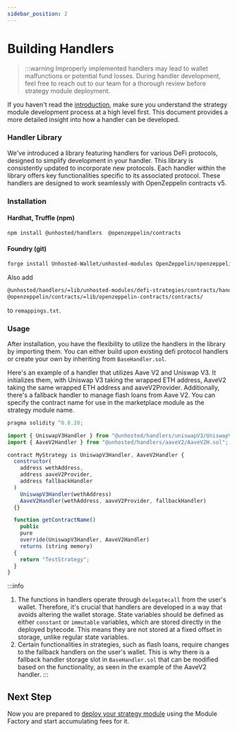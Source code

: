 ```yaml
---
sidebar_position: 2
---
```


# Building Handlers

> :::warning
> Improperly implemented handlers may lead to wallet malfunctions or potential fund losses. During handler development, feel free to reach out to our team for a thorough review before strategy module deployment.

If you haven't read the [introduction](./Introduction), make sure you understand the strategy module development process at a high level first. This document provides a more detailed insight into how a handler can be developed.

### Handler Library

We've introduced a library featuring handlers for various DeFi protocols, designed to simplify development in your handler. This library is consistently updated to incorporate new protocols. Each handler within the library offers key functionalities specific to its associated protocol.
These handlers are designed to work seamlessly with OpenZeppelin contracts v5.

### Installation

#### Hardhat, Truffle (npm)

```bash
npm install @unhosted/handlers  @openzeppelin/contracts
```

#### Foundry (git)

```bash
forge install Unhosted-Wallet/unhosted-modules OpenZeppelin/openzeppelin-contracts
```

Also add

```bash
@unhosted/handlers/=lib/unhosted-modules/defi-strategies/contracts/handlers/
@openzeppelin/contracts/=lib/openzeppelin-contracts/contracts/
```

to `remappings.txt`.

### Usage

After installation, you have the flexibility to utilize the handlers in the library by importing them. You can either build upon existing defi protocol handlers or create your own by inheriting from `BaseHandler.sol`.

Here's an example of a handler that utilizes Aave V2 and Uniswap V3. It initializes them, with Uniswap V3 taking the wrapped ETH address, AaveV2 taking the same wrapped ETH address and aaveV2Provider. Additionally, there's a fallback handler to manage flash loans from Aave V2. You can specify the contract name for use in the marketplace module as the strategy module name.

```js title="/contracts/TestHandler.sol"
pragma solidity ^0.8.20;

import { UniswapV3Handler } from "@unhosted/handlers/uniswapV3/UniswapV3H.sol";
import { AaveV2Handler } from "@unhosted/handlers/aaveV2/AaveV2H.sol";

contract MyStrategy is UniswapV3Handler, AaveV2Handler {
  constructor(
    address wethAddress,
    address aaveV2Provider,
    address fallbackHandler
  )
    UniswapV3Handler(wethAddress)
    AaveV2Handler(wethAddress, aaveV2Provider, fallbackHandler)
  {}

  function getContractName()
    public
    pure
    override(UniswapV3Handler, AaveV2Handler)
    returns (string memory)
  {
    return "TestStrategy";
  }
}
```

:::info

1. The functions in handlers operate through `delegatecall` from the user's wallet. Therefore, it's crucial that handlers are developed in a way that avoids altering the wallet storage. State variables should be defined as either `constant` or `immutable` variables, which are stored directly in the deployed bytecode. This means they are not stored at a fixed offset in storage, unlike regular state variables.
2. Certain functionalities in strategies, such as flash loans, require changes to the fallback handlers on the user's wallet. This is why there is a fallback handler storage slot in `BaseHandler.sol` that can be modified based on the functionality, as seen in the example of the AaveV2 handler.
:::

## Next Step

Now you are prepared to [deploy your strategy module](./StratModules) using the Module Factory and start accumulating fees for it.